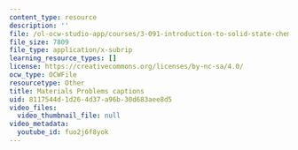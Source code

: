 ```yaml
---
content_type: resource
description: ''
file: /ol-ocw-studio-app/courses/3-091-introduction-to-solid-state-chemistry-fall-2018/fuo2j6f8yok_captions.webvtt
file_size: 7809
file_type: application/x-subrip
learning_resource_types: []
license: https://creativecommons.org/licenses/by-nc-sa/4.0/
ocw_type: OCWFile
resourcetype: Other
title: Materials Problems captions
uid: 8117544d-1d26-4d37-a96b-30d683aee8d5
video_files:
  video_thumbnail_file: null
video_metadata:
  youtube_id: fuo2j6f8yok
---
```

